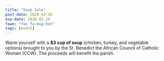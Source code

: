 ```yaml
---
title: "Soup Sale"
post-date: 2020-02-16
exp-date: 2020-02-16
fawe: "fas fa-mug-hot"
tags: [event]
---
```

Warm yourself with a **$3 cup of soup** (chicken, turkey, and vegetable options) brought to you by  the St. Benedict the African Council of Catholic Women (CCW). The proceeds will benefit the parish.